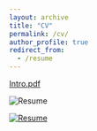 ```yaml
---
layout: archive
title: "CV"
permalink: /cv/
author_profile: true
redirect_from:
  - /resume
---
```



[Intro.pdf](https://github.com/SatyajitNarayanan/satyajitnarayanan.github.io/blob/master/files/Resume%20-%20p.pdf)



![Resume](https://github.com/SatyajitNarayanan/satyajitnarayanan.github.io/tree/master/images/Resume.jpg "Logo Title Text 1")

[![Resume](http://img.youtube.com/vi/gARLtNfgFmQ/0.jpg)](files/Resume%20-%20p.pdf)

